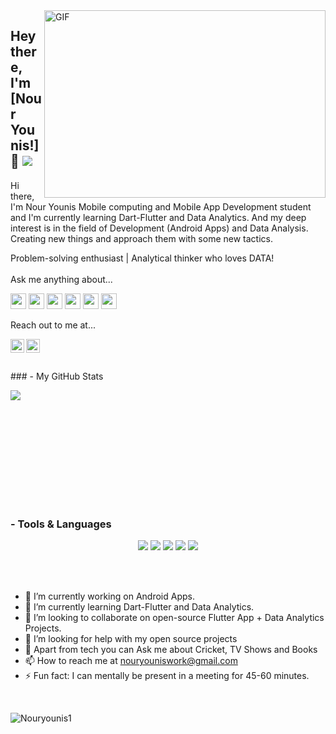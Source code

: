 
<img align="right" alt="GIF" src="https://github.com/abhisheknaiidu/abhisheknaiidu/blob/master/code.gif?raw=true" width="450" height="300" />

## Hey there, I'm [Nour Younis!]  👋 <a align="left"> <img src="https://komarev.com/ghpvc/?username=danishulhassan7&label=Views&color=blue&style=plastic"  /> </a>


Hi there, I'm Nour Younis Mobile computing and Mobile App Development student and I'm currently learning Dart-Flutter and Data Analytics. And my deep interest is in the field of Development (Android Apps) and Data Analysis. Creating new things and approach them with some new tactics. 

Problem-solving enthusiast | Analytical thinker who loves DATA!
<br/>
<br/>
Ask me anything about...

<img src='https://img.shields.io/badge/kotlin-%230095D5?logo=kotlin&logoColor=blue&style=for-the-badge' height='25'/> <img src='https://img.shields.io/badge/Android-3DDC84?logo=android&logoColor=white&style=for-the-badge' height='25'/> <img src='https://img.shields.io/badge/dart-%230095D5.svg?&style=for-the-badge&logo=dart&logoColor=white' height='25'/> <img src='https://img.shields.io/badge/Flutter-%230095D5.svg?&style=for-the-badge&logo=Flutter&logoColor=white' height='25'/> <img src='https://img.shields.io/badge/HTML-%230095D5?logo=HTML&logoColor=blue&style=for-the-badge' height='25'/> <img src='https://img.shields.io/badge/css-%230095D5?logo=css&logoColor=blue&style=for-the-badge' height='25'/>


Reach out to me at...

<a href="https://twitter.com/Nouryounis01">
  <img align="left" alt="NourYounis's Twitter" width="22px" src="https://cdn.jsdelivr.net/npm/simple-icons@v3/icons/twitter.svg" />
 </a><a href="https://www.instagram.com/nouryounis_/">
  <img align="left" alt="NourYounis's Instagram" width="22px" src="https://cdn.jsdelivr.net/npm/simple-icons@v3/icons/instagram.svg" />
</a>
<br/><br/> 
<br/>
### - My GitHub Stats

<p>
  <img align="left" src="https://github-readme-stats.vercel.app/api?username=Nouryounis1&show_icons=true&title_color=fff&icon_color=79ff97&text_color=9f9f9f&bg_color=151515"/>
  <br/><br/>
</p>
<br/>

<br/><br/><br/><br/><br/> <br/>
### - Tools & Languages

<p align="center">
  <!-- For more icons please follow  https://github.com/MikeCodesDotNET/ColoredBadges -->
<!--   <img src="https://raw.githubusercontent.com/khattakdev/khattakdev/master/svg/dev/languages/html.svg" alt="html" style="vertical-align:top; margin:4px">
  <img src="https://raw.githubusercontent.com/khattakdev/khattakdev/master/svg/dev/languages/js.svg" alt="js" style="vertical-align:top; margin:4px">
  <img src="https://raw.githubusercontent.com/khattakdev/khattakdev/master/svg/dev/frameworks/react.svg" alt="react" style="vertical-align:top; margin:4px">
  <img src="https://raw.githubusercontent.com/khattakdev/khattakdev/master/svg/dev/languages/python.svg" alt="csharp" style="vertical-align:top; margin:4px"> -->
 <img src="https://img.shields.io/badge/aNDROID-FFD43B?style=for-the-badge&logo=aNDROID&logoColor=darkgreen" />
 <img src="https://img.shields.io/badge/KOTLIN-02569B?style=for-the-badge&logo=KOTLIN&logoColor=white" />
 <img src="https://img.shields.io/badge/Flutter-02569B?style=for-the-badge&logo=flutter&logoColor=white" />
<img src="https://img.shields.io/badge/Dart-0175C2?style=for-the-badge&logo=dart&logoColor=white" />
<img src="https://img.shields.io/badge/firebase-ffca28?style=for-the-badge&logo=firebase&logoColor=black" />
 </p>


 

<br/>
<br/>

- 🔭 I’m currently working on Android Apps. <br/>
- 🌱 I’m currently learning Dart-Flutter and Data Analytics. <br/>
- 👯 I’m looking to collaborate on open-source Flutter App + Data Analytics Projects. <br/>
- 🤔 I’m looking for help with my open source projects<br/>
- 💬 Apart from tech you can Ask me about Cricket, TV Shows and Books<br/>
- 📫 How to reach me at nouryouniswork@gmail.com<br/>
- ⚡ Fun fact: I can mentally be present in a meeting for 45-60 minutes. <br/>

<br/>

<!-- <p>&nbsp;<img align="center" src="https://github-readme-stats.vercel.app/api?username=danishulhassan7&show_icons=true&locale=en" alt="danishulhassan7" /></p> -->
<!-- <p>
<img align="left" src="https://github-readme-stats.vercel.app/api/top-langs?username=danishulhassan7&show_icons=true&locale=en&layout=compact" alt="danishulhassan7" /> </p>
<br/>
<br/> -->
<p><img align="center" src="https://github-readme-streak-stats.herokuapp.com/?user=Nouryounis1&" alt="Nouryounis1" /></p>




